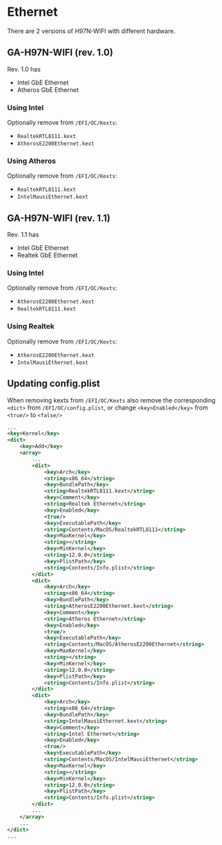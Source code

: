 # Ethernet

There are 2 versions of H97N-WIFI with different hardware.

## GA-H97N-WIFI (rev. 1.0)

Rev. 1.0 has

- Intel GbE Ethernet
- Atheros GbE Ethernet

### Using Intel

Optionally remove from `/EFI/OC/Kexts`:

- `RealtekRTL8111.kext`
- `AtherosE2200Ethernet.kext`

### Using Atheros

Optionally remove from `/EFI/OC/Kexts`:

- `RealtekRTL8111.kext`
- `IntelMausiEthernet.kext`

## GA-H97N-WIFI (rev. 1.1)

Rev. 1.1 has

- Intel GbE Ethernet
- Realtek GbE Ethernet

### Using Intel

Optionally remove from `/EFI/OC/Kexts`:

- `AtherosE2200Ethernet.kext`
- `RealtekRTL8111.kext`

### Using Realtek

Optionally remove from `/EFI/OC/Kexts`:

- `AtherosE2200Ethernet.kext`
- `IntelMausiEthernet.kext`

## Updating config.plist

When removing kexts from `/EFI/OC/Kexts` also remove the corresponding `<dict>` from `/EFI/OC/config.plist`, or change `<key>Enabled</key>` from `<true/>` to `<false/>`

```xml
...
<key>Kernel</key>
<dict>
	<key>Add</key>
	<array>
		...
		<dict>
			<key>Arch</key>
			<string>x86_64</string>
			<key>BundlePath</key>
			<string>RealtekRTL8111.kext</string>
			<key>Comment</key>
			<string>Realtek Ethernet</string>
			<key>Enabled</key>
			<true/>
			<key>ExecutablePath</key>
			<string>Contents/MacOS/RealtekRTL8111</string>
			<key>MaxKernel</key>
			<string></string>
			<key>MinKernel</key>
			<string>12.0.0</string>
			<key>PlistPath</key>
			<string>Contents/Info.plist</string>
		</dict>
		<dict>
			<key>Arch</key>
			<string>x86_64</string>
			<key>BundlePath</key>
			<string>AtherosE2200Ethernet.kext</string>
			<key>Comment</key>
			<string>Atheros Ethernet</string>
			<key>Enabled</key>
			<true/>
			<key>ExecutablePath</key>
			<string>Contents/MacOS/AtherosE2200Ethernet</string>
			<key>MaxKernel</key>
			<string></string>
			<key>MinKernel</key>
			<string>12.0.0</string>
			<key>PlistPath</key>
			<string>Contents/Info.plist</string>
		</dict>
		<dict>
			<key>Arch</key>
			<string>x86_64</string>
			<key>BundlePath</key>
			<string>IntelMausiEthernet.kext</string>
			<key>Comment</key>
			<string>Intel Ethernet</string>
			<key>Enabled</key>
			<true/>
			<key>ExecutablePath</key>
			<string>Contents/MacOS/IntelMausiEthernet</string>
			<key>MaxKernel</key>
			<string></string>
			<key>MinKernel</key>
			<string>12.0.0</string>
			<key>PlistPath</key>
			<string>Contents/Info.plist</string>
		</dict>
		...
	</array>
	...
</dict>
...
```
